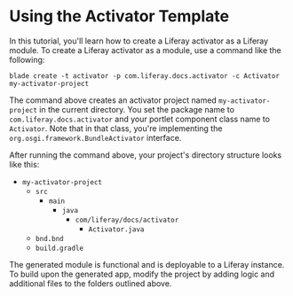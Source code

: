 # Using the Activator Template [](id=using-the-activator-template)

In this tutorial, you'll learn how to create a Liferay activator as a Liferay
module. To create a Liferay activator as a module, use a command like the
following:

    blade create -t activator -p com.liferay.docs.activator -c Activator my-activator-project

The command above creates an activator project named `my-activator-project` in
the current directory. You set the package name to `com.liferay.docs.activator`
and your portlet component class name to `Activator`. Note that in that class,
you're implementing the `org.osgi.framework.BundleActivator` interface.

After running the command above, your project's directory structure looks like
this:

- `my-activator-project`
    - `src`
        - `main`
            - `java`
                - `com/liferay/docs/activator`
                    - `Activator.java`
    - `bnd.bnd`
    - `build.gradle`

The generated module is functional and is deployable to a Liferay instance. To
build upon the generated app, modify the project by adding logic and additional
files to the folders outlined above.
